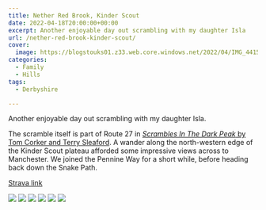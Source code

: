 ```yaml
---
title: Nether Red Brook, Kinder Scout
date: 2022-04-18T20:00:00+00:00
excerpt: Another enjoyable day out scrambling with my daughter Isla
url: /nether-red-brook-kinder-scout/
cover: 
  image: https://blogstouks01.z33.web.core.windows.net/2022/04/IMG_4415-2.jpg
categories:
  - Family
  - Hills
tags:
  - Derbyshire

---
```

Another enjoyable day out scrambling with my daughter Isla.

The scramble itself is part of Route 27 in [_Scrambles In The Dark Peak_ by Tom Corker and Terry Sleaford][1]. A wander along the north-western edge of the Kinder Scout plateau afforded some impressive views across to Manchester. We joined the Pennine Way for a short while, before heading back down the Snake Path.

[Strava link][2]

![](https://blogstouks01.z33.web.core.windows.net/2023/08/IMG_4406.jpg)
![](https://blogstouks01.z33.web.core.windows.net/2023/08/IMG_4408.jpg)
![](https://blogstouks01.z33.web.core.windows.net/2023/08/IMG_4415.jpg)
![](https://blogstouks01.z33.web.core.windows.net/2023/08/IMG_4416.jpg)
![](https://blogstouks01.z33.web.core.windows.net/2023/08/2022-12-11_20-06-27.png)
![](https://blogstouks01.z33.web.core.windows.net/2023/08/2022-12-11_20-06-42.png)

 [1]: https://amzn.to/3FFerEJ
 [2]: https://www.strava.com/activities/7650052190